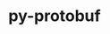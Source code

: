 ---
title: "py-protobuf"
layout: cache
categories: [package, develop-2023-10-15]
meta: {"versions": ["3.19.4", "3.20.3", "4.21.9", "4.24.3"], "compilers": ["apple-clang@=14.0.0", "gcc@=11.3.0", "gcc@=11.4.0", "gcc@=7.5.0", "gcc@=9.4.0", "oneapi@=2023.2.1"], "oss": ["ubuntu18.04", "ubuntu20.04", "ubuntu22.04", "ventura"], "platforms": ["darwin", "linux"], "targets": ["aarch64", "neoverse_v1", "ppc64le", "x86_64_v3"], "stacks": ["e4s", "e4s-neoverse_v1", "e4s-oneapi", "e4s-power", "ml-darwin-aarch64-mps", "ml-linux-x86_64-cpu", "ml-linux-x86_64-cuda", "ml-linux-x86_64-rocm", "radiuss", "root"], "num_specs": 18, "num_specs_by_stack": {"root": 18, "ml-darwin-aarch64-mps": 4, "radiuss": 1, "e4s-neoverse_v1": 1, "e4s-power": 1, "e4s": 2, "e4s-oneapi": 1, "ml-linux-x86_64-cuda": 8, "ml-linux-x86_64-cpu": 8, "ml-linux-x86_64-rocm": 7}}
spec_details: [{"hash": "txhmfqflggielamtbgcopimkmclyin5u", "compiler": "apple-clang@=14.0.0", "versions": ["3.20.3"], "os": "ventura", "platform": "darwin", "target": "aarch64", "variants": ["build_system=python_pip", "~cpp"], "stacks": ["root", "ml-darwin-aarch64-mps"], "size": "-", "tarball": "https://binaries.spack.io/releases/develop-2023-10-15/build_cache/darwin-ventura-aarch64/apple-clang-14.0.0/py-protobuf-3.20.3/darwin-ventura-aarch64-apple-clang-14.0.0-py-protobuf-3.20.3-txhmfqflggielamtbgcopimkmclyin5u.spack"}, {"hash": "wdata3uyzffwru36qoufuxaytkqyubvd", "compiler": "apple-clang@=14.0.0", "versions": ["3.20.3"], "os": "ventura", "platform": "darwin", "target": "aarch64", "variants": ["build_system=python_pip", "~cpp"], "stacks": ["root", "ml-darwin-aarch64-mps"], "size": "-", "tarball": "https://binaries.spack.io/releases/develop-2023-10-15/build_cache/darwin-ventura-aarch64/apple-clang-14.0.0/py-protobuf-3.20.3/darwin-ventura-aarch64-apple-clang-14.0.0-py-protobuf-3.20.3-wdata3uyzffwru36qoufuxaytkqyubvd.spack"}, {"hash": "x4mf2wqaksrwrg5h2nlzfd57wqsbdctx", "compiler": "apple-clang@=14.0.0", "versions": ["4.21.9"], "os": "ventura", "platform": "darwin", "target": "aarch64", "variants": ["build_system=python_pip", "+cpp"], "stacks": ["root", "ml-darwin-aarch64-mps"], "size": "-", "tarball": "https://binaries.spack.io/releases/develop-2023-10-15/build_cache/darwin-ventura-aarch64/apple-clang-14.0.0/py-protobuf-4.21.9/darwin-ventura-aarch64-apple-clang-14.0.0-py-protobuf-4.21.9-x4mf2wqaksrwrg5h2nlzfd57wqsbdctx.spack"}, {"hash": "zy5e2q27zfeoevypboyfbcaxwlpi2bwa", "compiler": "apple-clang@=14.0.0", "versions": ["4.24.3"], "os": "ventura", "platform": "darwin", "target": "aarch64", "variants": ["build_system=python_pip"], "stacks": ["root", "ml-darwin-aarch64-mps"], "size": "-", "tarball": "https://binaries.spack.io/releases/develop-2023-10-15/build_cache/darwin-ventura-aarch64/apple-clang-14.0.0/py-protobuf-4.24.3/darwin-ventura-aarch64-apple-clang-14.0.0-py-protobuf-4.24.3-zy5e2q27zfeoevypboyfbcaxwlpi2bwa.spack"}, {"hash": "gh5jg5egba6vam7bm2ilcuurjqrsnq2l", "compiler": "gcc@=7.5.0", "versions": ["4.21.9"], "os": "ubuntu18.04", "platform": "linux", "target": "x86_64_v3", "variants": ["build_system=python_pip", "+cpp"], "stacks": ["root", "radiuss"], "size": "-", "tarball": "https://binaries.spack.io/releases/develop-2023-10-15/build_cache/linux-ubuntu18.04-x86_64_v3/gcc-7.5.0/py-protobuf-4.21.9/linux-ubuntu18.04-x86_64_v3-gcc-7.5.0-py-protobuf-4.21.9-gh5jg5egba6vam7bm2ilcuurjqrsnq2l.spack"}, {"hash": "fd4i7tmxuugxwolvsdpv6vogmz37vmkn", "compiler": "gcc@=11.4.0", "versions": ["4.21.9"], "os": "ubuntu20.04", "platform": "linux", "target": "neoverse_v1", "variants": ["build_system=python_pip", "+cpp"], "stacks": ["e4s-neoverse_v1", "root"], "size": "-", "tarball": "https://binaries.spack.io/releases/develop-2023-10-15/build_cache/linux-ubuntu20.04-neoverse_v1/gcc-11.4.0/py-protobuf-4.21.9/linux-ubuntu20.04-neoverse_v1-gcc-11.4.0-py-protobuf-4.21.9-fd4i7tmxuugxwolvsdpv6vogmz37vmkn.spack"}, {"hash": "3j5nisilynsdtnszy6onn5bhwsthxsxb", "compiler": "gcc@=9.4.0", "versions": ["4.21.9"], "os": "ubuntu20.04", "platform": "linux", "target": "ppc64le", "variants": ["build_system=python_pip", "+cpp"], "stacks": ["e4s-power", "root"], "size": "-", "tarball": "https://binaries.spack.io/releases/develop-2023-10-15/build_cache/linux-ubuntu20.04-ppc64le/gcc-9.4.0/py-protobuf-4.21.9/linux-ubuntu20.04-ppc64le-gcc-9.4.0-py-protobuf-4.21.9-3j5nisilynsdtnszy6onn5bhwsthxsxb.spack"}, {"hash": "fpuoo4vpbgtext4e6p2k6ys34msi43bo", "compiler": "gcc@=11.4.0", "versions": ["4.21.9"], "os": "ubuntu20.04", "platform": "linux", "target": "x86_64_v3", "variants": ["build_system=python_pip", "+cpp"], "stacks": ["e4s", "root"], "size": "-", "tarball": "https://binaries.spack.io/releases/develop-2023-10-15/build_cache/linux-ubuntu20.04-x86_64_v3/gcc-11.4.0/py-protobuf-4.21.9/linux-ubuntu20.04-x86_64_v3-gcc-11.4.0-py-protobuf-4.21.9-fpuoo4vpbgtext4e6p2k6ys34msi43bo.spack"}, {"hash": "bwzzdb5y7dkebbye2rxtzsfh6vxcw26f", "compiler": "gcc@=11.4.0", "versions": ["3.20.3"], "os": "ubuntu20.04", "platform": "linux", "target": "x86_64_v3", "variants": ["build_system=python_pip", "~cpp"], "stacks": ["e4s", "root"], "size": "-", "tarball": "https://binaries.spack.io/releases/develop-2023-10-15/build_cache/linux-ubuntu20.04-x86_64_v3/gcc-11.4.0/py-protobuf-3.20.3/linux-ubuntu20.04-x86_64_v3-gcc-11.4.0-py-protobuf-3.20.3-bwzzdb5y7dkebbye2rxtzsfh6vxcw26f.spack"}, {"hash": "keumphe4klcumcnivyn2ygpuvijxlf34", "compiler": "oneapi@=2023.2.1", "versions": ["4.21.9"], "os": "ubuntu20.04", "platform": "linux", "target": "x86_64_v3", "variants": ["build_system=python_pip", "+cpp"], "stacks": ["root", "e4s-oneapi"], "size": "-", "tarball": "https://binaries.spack.io/releases/develop-2023-10-15/build_cache/linux-ubuntu20.04-x86_64_v3/oneapi-2023.2.1/py-protobuf-4.21.9/linux-ubuntu20.04-x86_64_v3-oneapi-2023.2.1-py-protobuf-4.21.9-keumphe4klcumcnivyn2ygpuvijxlf34.spack"}, {"hash": "42la6ano4cupzb4fhkdmqxp6q6ehyvxy", "compiler": "gcc@=11.3.0", "versions": ["3.20.3"], "os": "ubuntu22.04", "platform": "linux", "target": "x86_64_v3", "variants": ["build_system=python_pip", "~cpp"], "stacks": ["ml-linux-x86_64-cuda", "root", "ml-linux-x86_64-cpu"], "size": "-", "tarball": "https://binaries.spack.io/releases/develop-2023-10-15/build_cache/linux-ubuntu22.04-x86_64_v3/gcc-11.3.0/py-protobuf-3.20.3/linux-ubuntu22.04-x86_64_v3-gcc-11.3.0-py-protobuf-3.20.3-42la6ano4cupzb4fhkdmqxp6q6ehyvxy.spack"}, {"hash": "j2wnqvxpdc5th4opi6uz7z7l4g6wciwk", "compiler": "gcc@=11.3.0", "versions": ["3.20.3"], "os": "ubuntu22.04", "platform": "linux", "target": "x86_64_v3", "variants": ["build_system=python_pip", "~cpp"], "stacks": ["ml-linux-x86_64-rocm", "ml-linux-x86_64-cuda", "root", "ml-linux-x86_64-cpu"], "size": "-", "tarball": "https://binaries.spack.io/releases/develop-2023-10-15/build_cache/linux-ubuntu22.04-x86_64_v3/gcc-11.3.0/py-protobuf-3.20.3/linux-ubuntu22.04-x86_64_v3-gcc-11.3.0-py-protobuf-3.20.3-j2wnqvxpdc5th4opi6uz7z7l4g6wciwk.spack"}, {"hash": "mmpfs32i36ocywz4t6ksffpfx5bha35p", "compiler": "gcc@=11.3.0", "versions": ["3.19.4"], "os": "ubuntu22.04", "platform": "linux", "target": "x86_64_v3", "variants": ["build_system=python_pip", "+cpp"], "stacks": ["ml-linux-x86_64-rocm", "ml-linux-x86_64-cuda", "root", "ml-linux-x86_64-cpu"], "size": "-", "tarball": "https://binaries.spack.io/releases/develop-2023-10-15/build_cache/linux-ubuntu22.04-x86_64_v3/gcc-11.3.0/py-protobuf-3.19.4/linux-ubuntu22.04-x86_64_v3-gcc-11.3.0-py-protobuf-3.19.4-mmpfs32i36ocywz4t6ksffpfx5bha35p.spack"}, {"hash": "yng44ozziyabnrd3wawu2jho3hzwi5tk", "compiler": "gcc@=11.3.0", "versions": ["3.20.3"], "os": "ubuntu22.04", "platform": "linux", "target": "x86_64_v3", "variants": ["build_system=python_pip", "~cpp"], "stacks": ["ml-linux-x86_64-rocm", "ml-linux-x86_64-cuda", "root", "ml-linux-x86_64-cpu"], "size": "-", "tarball": "https://binaries.spack.io/releases/develop-2023-10-15/build_cache/linux-ubuntu22.04-x86_64_v3/gcc-11.3.0/py-protobuf-3.20.3/linux-ubuntu22.04-x86_64_v3-gcc-11.3.0-py-protobuf-3.20.3-yng44ozziyabnrd3wawu2jho3hzwi5tk.spack"}, {"hash": "dk6vh4x6x445py5wsfhu3mfo4uto57t2", "compiler": "gcc@=11.3.0", "versions": ["4.21.9"], "os": "ubuntu22.04", "platform": "linux", "target": "x86_64_v3", "variants": ["build_system=python_pip", "+cpp"], "stacks": ["ml-linux-x86_64-rocm", "ml-linux-x86_64-cuda", "root", "ml-linux-x86_64-cpu"], "size": "-", "tarball": "https://binaries.spack.io/releases/develop-2023-10-15/build_cache/linux-ubuntu22.04-x86_64_v3/gcc-11.3.0/py-protobuf-4.21.9/linux-ubuntu22.04-x86_64_v3-gcc-11.3.0-py-protobuf-4.21.9-dk6vh4x6x445py5wsfhu3mfo4uto57t2.spack"}, {"hash": "sqo3nailugcwmt7s7emo2pjouba5lez7", "compiler": "gcc@=11.3.0", "versions": ["4.24.3"], "os": "ubuntu22.04", "platform": "linux", "target": "x86_64_v3", "variants": ["build_system=python_pip"], "stacks": ["ml-linux-x86_64-rocm", "ml-linux-x86_64-cuda", "root", "ml-linux-x86_64-cpu"], "size": "-", "tarball": "https://binaries.spack.io/releases/develop-2023-10-15/build_cache/linux-ubuntu22.04-x86_64_v3/gcc-11.3.0/py-protobuf-4.24.3/linux-ubuntu22.04-x86_64_v3-gcc-11.3.0-py-protobuf-4.24.3-sqo3nailugcwmt7s7emo2pjouba5lez7.spack"}, {"hash": "5wjm37fr2wcw6fgbou6obrpnxvf4fwry", "compiler": "gcc@=11.3.0", "versions": ["4.24.3"], "os": "ubuntu22.04", "platform": "linux", "target": "x86_64_v3", "variants": ["build_system=python_pip"], "stacks": ["ml-linux-x86_64-rocm", "ml-linux-x86_64-cuda", "root", "ml-linux-x86_64-cpu"], "size": "-", "tarball": "https://binaries.spack.io/releases/develop-2023-10-15/build_cache/linux-ubuntu22.04-x86_64_v3/gcc-11.3.0/py-protobuf-4.24.3/linux-ubuntu22.04-x86_64_v3-gcc-11.3.0-py-protobuf-4.24.3-5wjm37fr2wcw6fgbou6obrpnxvf4fwry.spack"}, {"hash": "h7hetgrjre4nzhnwsdj3nztritlqfftl", "compiler": "gcc@=11.3.0", "versions": ["4.24.3"], "os": "ubuntu22.04", "platform": "linux", "target": "x86_64_v3", "variants": ["build_system=python_pip"], "stacks": ["ml-linux-x86_64-rocm", "ml-linux-x86_64-cuda", "root", "ml-linux-x86_64-cpu"], "size": "-", "tarball": "https://binaries.spack.io/releases/develop-2023-10-15/build_cache/linux-ubuntu22.04-x86_64_v3/gcc-11.3.0/py-protobuf-4.24.3/linux-ubuntu22.04-x86_64_v3-gcc-11.3.0-py-protobuf-4.24.3-h7hetgrjre4nzhnwsdj3nztritlqfftl.spack"}]
---